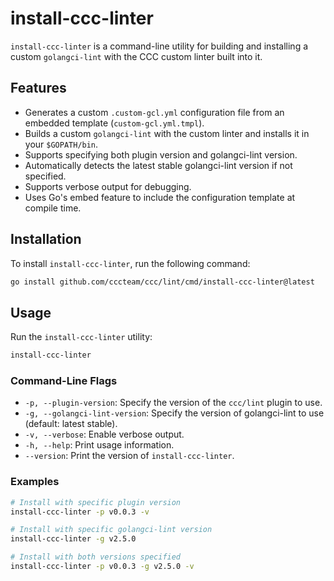 # install-ccc-linter

`install-ccc-linter` is a command-line utility for building and installing a custom `golangci-lint` with the CCC custom linter built into it.

## Features

- Generates a custom `.custom-gcl.yml` configuration file from an embedded template (`custom-gcl.yml.tmpl`).
- Builds a custom `golangci-lint` with the custom linter and installs it in your `$GOPATH/bin`.
- Supports specifying both plugin version and golangci-lint version.
- Automatically detects the latest stable golangci-lint version if not specified.
- Supports verbose output for debugging.
- Uses Go's embed feature to include the configuration template at compile time.

## Installation

To install `install-ccc-linter`, run the following command:

```sh
go install github.com/cccteam/ccc/lint/cmd/install-ccc-linter@latest
```

## Usage

Run the `install-ccc-linter` utility:

```sh
install-ccc-linter
```

### Command-Line Flags

- `-p, --plugin-version`: Specify the version of the `ccc/lint` plugin to use.
- `-g, --golangci-lint-version`: Specify the version of golangci-lint to use (default: latest stable).
- `-v, --verbose`: Enable verbose output.
- `-h, --help`: Print usage information.
- `--version`: Print the version of `install-ccc-linter`.

### Examples

```sh
# Install with specific plugin version
install-ccc-linter -p v0.0.3 -v

# Install with specific golangci-lint version
install-ccc-linter -g v2.5.0

# Install with both versions specified
install-ccc-linter -p v0.0.3 -g v2.5.0 -v
```
